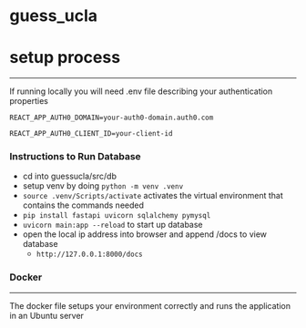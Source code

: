 # guess_ucla

# setup process
____

If running locally you will need .env file describing your authentication properties

`REACT_APP_AUTH0_DOMAIN=your-auth0-domain.auth0.com`

`REACT_APP_AUTH0_CLIENT_ID=your-client-id`


### Instructions to Run Database

* cd into guessucla/src/db
* setup venv by doing `python -m venv .venv`
* `source .venv/Scripts/activate` activates the virtual environment that contains the commands needed
* `pip install fastapi uvicorn sqlalchemy pymysql`
* `uvicorn main:app --reload` to start up database
* open the local ip address into browser and append /docs to view database
    * `http://127.0.0.1:8000/docs`

### Docker

____

The docker file setups your environment correctly and runs the application in an Ubuntu server
